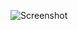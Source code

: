 ![Screenshot](https://raw.githubusercontent.com/Cryakl/Ultimate-RAT-Collection/refs/heads/main/SpyNet/Spy-Net%20v0.7/Screenshot.png)
